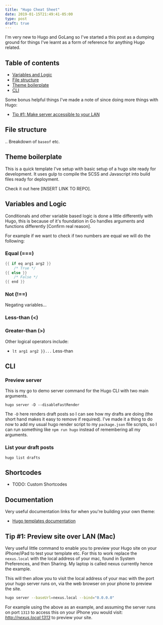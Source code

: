 ```yaml
---
title: "Hugo Cheat Sheet"
date: 2019-01-15T21:49:41-05:00
type: post
draft: true
---
```


I'm very new to Hugo and GoLang so I've started a this post as a dumping ground for things I've learnt as a form of reference for anything Hugo related. 

## Table of contents

- [Variables and Logic](#variables-and-logic)
- [File structure](#file-structure)
- [Theme boilerplate](#theme-boilerplate)
- [CLI](#hugo-cli)

Some bonus helpful things I've made a note of since doing more things with Hugo:

- [Tip #1: Make server accessible to your LAN](#tip-1-preview-site-over-lan-mac)

## File structure

.. Breakdown of `baseof` etc.

## Theme boilerplate

This is a quick template I've setup with basic setup of a hugo site ready for development. It uses gulp to compile the SCSS and Javascript into build files ready for deployment.

Check it out here [INSERT LINK TO REPO]. 

## Variables and Logic

Conditionals and other variable based logic is done a little differently with Hugo, this is because of it's foundation in Go handles arguments and functions differently [Confirm real reason]. 

For example if we want to check if two numbers are equal we will do the following:

### Equal (===) 

```go
{{ if eq arg1 arg2 }}
    /* True */
{{ else }} 
    /* False */
{{ end }}
```

### Not (!==)

Negating variables...

### Less-than (<)

### Greater-than (>)

Other logical operators include:

-  `lt arg1 arg2 }}...` Less-than

## CLI

### Preview server

This is my go to demo server command for the Hugo CLI with two main arguments.

```terminal
hugo server -D --disableFastRender
```

The `-D` here renders draft posts so I can see how my drafts are doing (the short hand makes it easy to remove if required). I've made it a thing to do now to add my usual hugo render script to my `package.json` file scripts, so I can run something like `npm run hugo` instead of remembering all my arguments.

### List your draft posts

```terminal
hugo list drafts
```

## Shortcodes

- TODO: Custom Shortcodes

## Documentation

Very useful documentation links for when you're building your own theme:

- [Hugo templates documentation](https://gohugo.io/templates/)

## Tip #1: Preview site over LAN (Mac)

Very useful little command to enable you to preview your Hugo site on your iPhone/iPad to test your template etc. For this to work replace the `nexus.local` with the local address of your mac, found in System Preferences, and then Sharing. My laptop is called nexus currently hence the example.

This will then allow you to visit the local address of your mac with the port your hugo server runs on, via the web browser on your phone to preview the site.

```bash
hugo server --baseUrl=nexus.local --bind="0.0.0.0"
```

For example using the above as an example, and assuming the server runs on port `1313` to access this on your iPhone you would visit: _http://nexus.local:1313_ to preview your site.
